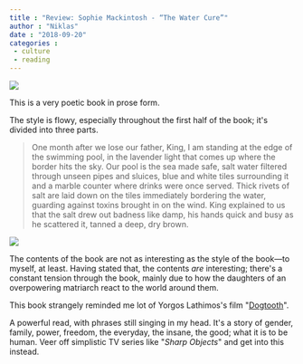 ```yaml
---
title : "Review: Sophie Mackintosh - “The Water Cure”"
author : "Niklas"
date : "2018-09-20"
categories : 
 - culture
 - reading
---
```


![](https://niklasblog.com/wp-content/thewatercure.jpg)

This is a very poetic book in prose form.

The style is flowy, especially throughout the first half of the book; it's divided into three parts.

> One month after we lose our father, King, I am standing at the edge of the swimming pool, in the lavender light that comes up where the border hits the sky. Our pool is the sea made safe, salt water filtered through unseen pipes and sluices, blue and white tiles surrounding it and a marble counter where drinks were once served. Thick rivets of salt are laid down on the tiles immediately bordering the water, guarding against toxins brought in on the wind. King explained to us that the salt drew out badness like damp, his hands quick and busy as he scattered it, tanned a deep, dry brown.

![](https://niklasblog.com/wp-content/7776932.png)

The contents of the book are not as interesting as the style of the book—to myself, at least. Having stated that, the contents _are_ interesting; there's a constant tension through the book, mainly due to how the daughters of an overpowering matriarch react to the world around them.

This book strangely reminded me lot of Yorgos Lathimos's film "[Dogtooth](http://www.imdb.com/title/tt1379182/)".

A powerful read, with phrases still singing in my head. It's a story of gender, family, power, freedom, the everyday, the insane, the good; what it is to be human. Veer off simplistic TV series like "_Sharp Objects_" and get into this instead.
